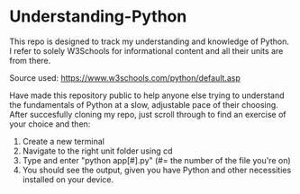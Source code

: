 # Understanding-Python

This repo is designed to track my understanding and knowledge of Python. I refer to solely W3Schools for informational content and all their units are from there.

Source used: https://www.w3schools.com/python/default.asp

Have made this repository public to help anyone else trying to understand the fundamentals of Python at a slow, adjustable pace of their choosing.
After succesfully cloning my repo, just scroll through to find an exercise of your choice and then:

1. Create a new terminal
2. Navigate to the right unit folder using cd
3. Type and enter "python app[#].py" (#= the number of the file you're on)
4. You should see the output, given you have Python and other necessities installed on your device.
